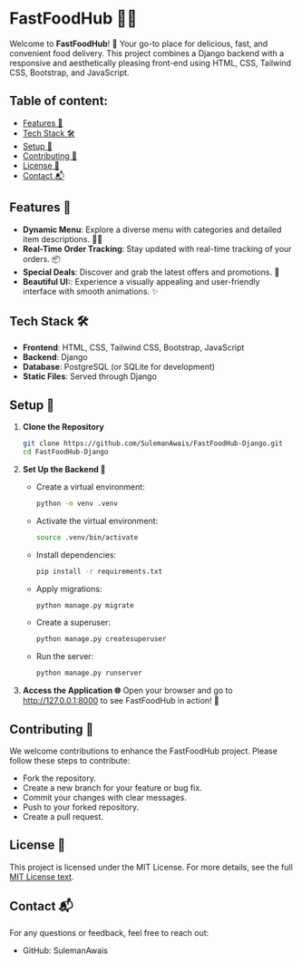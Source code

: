 # FastFoodHub 🍔🍟

Welcome to **FastFoodHub**! 🚀 Your go-to place for delicious, fast, and convenient food delivery. This project combines a Django backend with a responsive and aesthetically pleasing front-end using HTML, CSS, Tailwind CSS, Bootstrap, and JavaScript.
## Table of content:
- [Features 🌟](#features-)
- [Tech Stack 🛠️](#tech-stack-️)
- [Setup 🔧](#setup-)
- [Contributing 🤝](#contributing-)
- [License 📜](#license-)
- [Contact 📬](#contact-)


## Features 🌟

- **Dynamic Menu**: Explore a diverse menu with categories and detailed item descriptions. 🍕🍔
- **Real-Time Order Tracking**: Stay updated with real-time tracking of your orders. 📦
- **Special Deals**: Discover and grab the latest offers and promotions. 🎉
- **Beautiful UI:**: Experience a visually appealing and user-friendly interface with smooth animations. ✨
## Tech Stack 🛠️

- **Frontend**: HTML, CSS, Tailwind CSS, Bootstrap, JavaScript
- **Backend**: Django
- **Database**: PostgreSQL (or SQLite for development)
- **Static Files**: Served through Django

## Setup 🔧

1. **Clone the Repository**

   ```bash
   git clone https://github.com/SulemanAwais/FastFoodHub-Django.git
   cd FastFoodHub-Django

2. **Set Up the Backend 🐍**
   - Create a virtual environment: 

      ```bash
      python -m venv .venv
   - Activate the virtual environment:
   
      ```bash
      source .venv/bin/activate
   - Install dependencies:

      ```bash
      pip install -r requirements.txt

   - Apply migrations:
   
      ```bash
      python manage.py migrate
     
   - Create a superuser:
   
      ```bash
      python manage.py createsuperuser


   - Run the server:
   
      ```bash
      python manage.py runserver

3. **Access the Application 🌐**
Open your browser and go to http://127.0.0.1:8000 to see FastFoodHub in action! 🍴

## Contributing 🤝

We welcome contributions to enhance the FastFoodHub project. Please follow these steps to contribute:

* Fork the repository.
* Create a new branch for your feature or bug fix.
* Commit your changes with clear messages.
* Push to your forked repository.
* Create a pull request.

## License 📜

This project is licensed under the MIT License. For more details, see the full [MIT License text](https://opensource.org/licenses/MIT).


## Contact 📬

For any questions or feedback, feel free to reach out:

* GitHub: SulemanAwais
